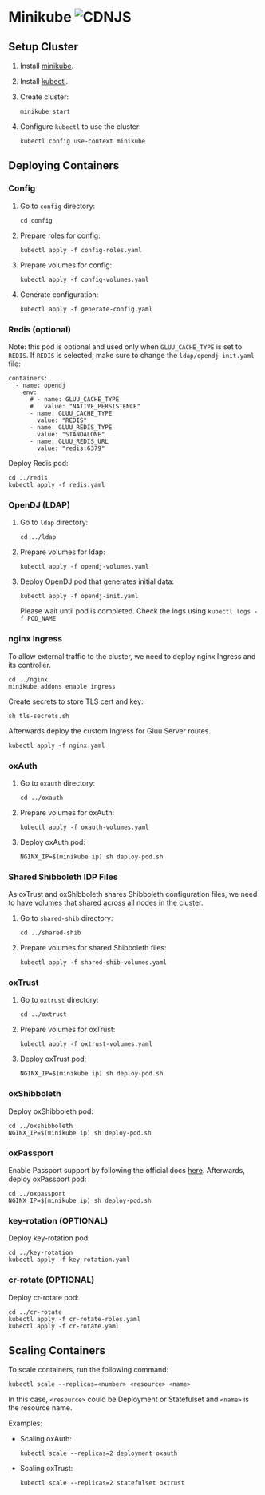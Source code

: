 # Minikube ![CDNJS](https://img.shields.io/badge/UNDERCONSTRUCTION-red.svg?style=for-the-badge)

## Setup Cluster

1.  Install [minikube](https://github.com/kubernetes/minikube/releases).

2.  Install [kubectl](https://kubernetes.io/docs/tasks/tools/install-kubectl/).

3.  Create cluster:

        minikube start

4.  Configure `kubectl` to use the cluster:

        kubectl config use-context minikube

## Deploying Containers

### Config

1.  Go to `config` directory:

        cd config

2.  Prepare roles for config:

        kubectl apply -f config-roles.yaml

3.  Prepare volumes for config:

        kubectl apply -f config-volumes.yaml

4.  Generate configuration:

        kubectl apply -f generate-config.yaml

### Redis (optional)

Note: this pod is optional and used only when `GLUU_CACHE_TYPE` is set to `REDIS`. If `REDIS` is selected, make sure to change the `ldap/opendj-init.yaml` file:

```
containers:
  - name: opendj
    env:
      # - name: GLUU_CACHE_TYPE
      #   value: "NATIVE_PERSISTENCE"
      - name: GLUU_CACHE_TYPE
        value: "REDIS"
      - name: GLUU_REDIS_TYPE
        value: "STANDALONE"
      - name: GLUU_REDIS_URL
        value: "redis:6379"
```

Deploy Redis pod:

    cd ../redis
    kubectl apply -f redis.yaml

### OpenDJ (LDAP)

1.  Go to `ldap` directory:

        cd ../ldap

2.  Prepare volumes for ldap:

        kubectl apply -f opendj-volumes.yaml

3.  Deploy OpenDJ pod that generates initial data:

        kubectl apply -f opendj-init.yaml

    Please wait until pod is completed. Check the logs using `kubectl logs -f POD_NAME`

### nginx Ingress

To allow external traffic to the cluster, we need to deploy nginx Ingress and its controller.

    cd ../nginx
    minikube addons enable ingress

Create secrets to store TLS cert and key:

    sh tls-secrets.sh

Afterwards deploy the custom Ingress for Gluu Server routes.

    kubectl apply -f nginx.yaml

### oxAuth

1.  Go to `oxauth` directory:

        cd ../oxauth

2.  Prepare volumes for oxAuth:

        kubectl apply -f oxauth-volumes.yaml

3.  Deploy oxAuth pod:

        NGINX_IP=$(minikube ip) sh deploy-pod.sh

### Shared Shibboleth IDP Files

As oxTrust and oxShibboleth shares Shibboleth configuration files, we need to have volumes that shared across all nodes in the cluster.

1.  Go to `shared-shib` directory:

        cd ../shared-shib

2.  Prepare volumes for shared Shibboleth files:

        kubectl apply -f shared-shib-volumes.yaml

### oxTrust

1.  Go to `oxtrust` directory:

        cd ../oxtrust

2.  Prepare volumes for oxTrust:

        kubectl apply -f oxtrust-volumes.yaml

3.  Deploy oxTrust pod:

        NGINX_IP=$(minikube ip) sh deploy-pod.sh

### oxShibboleth

Deploy oxShibboleth pod:

    cd ../oxshibboleth
    NGINX_IP=$(minikube ip) sh deploy-pod.sh

### oxPassport

Enable Passport support by following the official docs [here](https://gluu.org/docs/ce/authn-guide/passport/#setup-passportjs-with-gluu).
Afterwards, deploy oxPassport pod:

    cd ../oxpassport
    NGINX_IP=$(minikube ip) sh deploy-pod.sh

### key-rotation (OPTIONAL)

Deploy key-rotation pod:

    cd ../key-rotation
    kubectl apply -f key-rotation.yaml

### cr-rotate (OPTIONAL)

Deploy cr-rotate pod:

    cd ../cr-rotate
    kubectl apply -f cr-rotate-roles.yaml
    kubectl apply -f cr-rotate.yaml

## Scaling Containers

To scale containers, run the following command:

```
kubectl scale --replicas=<number> <resource> <name>
```

In this case, `<resource>` could be Deployment or Statefulset and `<name>` is the resource name.

Examples:

-   Scaling oxAuth:

    ```
    kubectl scale --replicas=2 deployment oxauth
    ```

-   Scaling oxTrust:

    ```
    kubectl scale --replicas=2 statefulset oxtrust
    ```
